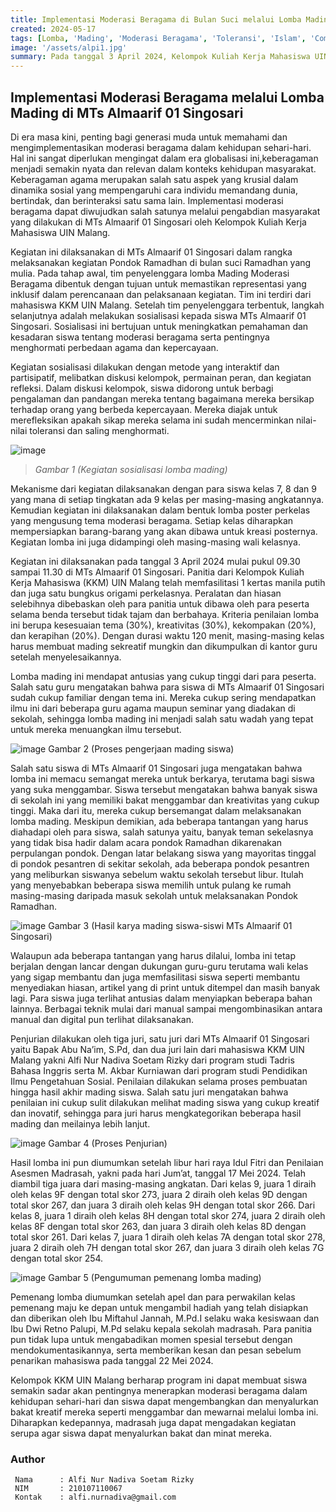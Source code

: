 ```yaml
---
title: Implementasi Moderasi Beragama di Bulan Suci melalui Lomba Mading di MTs Almaarif 01 Singosari
created: 2024-05-17
tags: [Lomba, 'Mading', 'Moderasi Beragama', 'Toleransi', 'Islam', 'Community Service', 'UIN Malang', 'Asistensi Mengajar', 'Religious Moderation', 'Asistensi Mengajar', 'KKM', 'Kuliah Kerja Mahasiswa']
image: '/assets/alpi1.jpg'
summary: Pada tanggal 3 April 2024, Kelompok Kuliah Kerja Mahasiswa UIN Malang melaksanakan kegiatan pengabdian masyarakat berupa lomba mading moderasi beragama di MTs Almaarif 01 Singosari. Acara diawali dengan sosialisasi terlebih dahulu kepada siswa tentang pentingnya moderasi beragama dan kerukunan antar umat beragama. Lomba mading diikuti siswa kelas 7, 8 dan 9 dengan membuat karya mading sesuai tema yang dinilai oleh juri dari aspek relevansi tema, kreativitas, kekompakan dan kerapihan. Terdapat pemenang di setiap kelas dan hadiah diberikan pada pengumuman pemenang pada 17 Mei 2024. Program ini diharapkan dapat meningkatkan pemahaman siswa akan moderasi beragama dan menyalurkan kreativitas siswa.
---
```


## Implementasi Moderasi Beragama melalui Lomba Mading di MTs Almaarif 01 Singosari
Di era masa kini, penting bagi generasi muda untuk memahami dan mengimplementasikan moderasi beragama dalam kehidupan sehari-hari. Hal ini sangat diperlukan mengingat dalam era globalisasi ini,keberagaman menjadi semakin nyata dan relevan dalam konteks kehidupan masyarakat. Keberagaman agama merupakan salah satu aspek yang krusial dalam dinamika sosial yang mempengaruhi cara individu memandang dunia, bertindak, dan berinteraksi satu sama lain. Implementasi moderasi beragama dapat diwujudkan salah satunya melalui pengabdian masyarakat yang dilakukan di MTs Almaarif 01 Singosari oleh Kelompok Kuliah Kerja Mahasiswa UIN Malang.

Kegiatan ini dilaksanakan di MTs Almaarif 01 Singosari dalam rangka melaksanakan kegiatan Pondok Ramadhan di bulan suci Ramadhan yang mulia. Pada tahap awal, tim penyelenggara lomba Mading Moderasi Beragama dibentuk dengan tujuan untuk memastikan representasi yang inklusif dalam perencanaan dan pelaksanaan kegiatan. Tim ini terdiri dari mahasiswa KKM UIN Malang. Setelah tim penyelenggara terbentuk, langkah selanjutnya adalah melakukan sosialisasi kepada siswa MTs Almaarif 01 Singosari. Sosialisasi ini bertujuan untuk meningkatkan pemahaman dan kesadaran siswa tentang moderasi beragama serta pentingnya menghormati perbedaan agama dan kepercayaan.

Kegiatan sosialisasi dilakukan dengan metode yang interaktif dan partisipatif, melibatkan diskusi kelompok, permainan peran, dan kegiatan refleksi. Dalam diskusi kelompok, siswa didorong untuk berbagi pengalaman dan pandangan mereka tentang bagaimana mereka bersikap terhadap orang yang berbeda kepercayaan. Mereka diajak untuk merefleksikan apakah sikap mereka selama ini sudah mencerminkan nilai-nilai toleransi dan saling menghormati.


![image]('/assets/alpi2.jpg')
> _Gambar 1 (Kegiatan sosialisasi lomba mading)_

Mekanisme dari kegiatan dilaksanakan dengan para siswa kelas 7, 8 dan 9 yang mana di setiap tingkatan ada 9 kelas per masing-masing angkatannya. Kemudian kegiatan ini dilaksanakan dalam bentuk lomba poster perkelas yang mengusung tema moderasi beragama. Setiap kelas diharapkan mempersiapkan barang-barang yang akan dibawa untuk kreasi posternya. Kegiatan lomba ini juga didampingi oleh masing-masing wali kelasnya.

Kegiatan ini dilaksanakan pada tanggal 3 April 2024 mulai pukul 09.30 sampai 11.30 di MTs Almaarif 01 Singosari. Panitia dari Kelompok Kuliah Kerja Mahasiswa (KKM) UIN Malang telah memfasilitasi 1 kertas manila putih dan juga satu bungkus origami perkelasnya. Peralatan dan hiasan selebihnya dibebaskan oleh para panitia untuk dibawa oleh para peserta selama benda tersebut tidak tajam dan berbahaya. Kriteria penilaian lomba ini berupa kesesuaian tema (30%), kreativitas (30%), kekompakan (20%), dan kerapihan (20%). Dengan durasi waktu 120 menit, masing-masing kelas harus membuat mading sekreatif mungkin dan dikumpulkan di kantor guru setelah menyelesaikannya.

Lomba mading ini mendapat antusias yang cukup tinggi dari para peserta. Salah satu guru mengatakan bahwa para siswa di MTs Almaarif 01 Singosari sudah cukup familiar dengan tema ini. Mereka cukup sering mendapatkan ilmu ini dari beberapa guru agama maupun seminar yang diadakan di sekolah, sehingga lomba mading ini menjadi salah satu wadah yang tepat untuk mereka menuangkan ilmu tersebut.

![image]('/assets/alpi3.jpg')
Gambar 2 (Proses pengerjaan mading siswa)

Salah satu siswa di MTs Almaarif 01 Singosari juga mengatakan bahwa lomba ini memacu semangat mereka untuk berkarya, terutama bagi siswa yang suka menggambar. Siswa tersebut mengatakan bahwa banyak siswa di sekolah ini yang memiliki bakat menggambar dan kreativitas yang cukup tinggi. Maka dari itu, mereka cukup bersemangat dalam melaksanakan lomba mading. Meskipun demikian, ada beberapa tantangan yang harus diahadapi oleh para siswa, salah satunya yaitu, banyak teman sekelasnya yang tidak bisa hadir dalam acara pondok Ramadhan dikarenakan perpulangan pondok. Dengan latar belakang siswa yang mayoritas tinggal di pondok pesantren di sekitar sekolah, ada beberapa pondok pesantren yang meliburkan siswanya sebelum waktu sekolah tersebut libur. Itulah yang menyebabkan beberapa siswa memilih untuk pulang ke rumah masing-masing daripada masuk sekolah untuk melaksanakan Pondok Ramadhan.


![image]('/assets/alpi1.jpg')
Gambar 3 (Hasil karya mading siswa-siswi MTs Almaarif 01 Singosari)

Walaupun ada beberapa tantangan yang harus dilalui, lomba ini tetap berjalan dengan lancar dengan dukungan guru-guru terutama wali kelas yang sigap membantu dan juga memfasilitasi siswa seperti membantu menyediakan hiasan, artikel yang di print untuk ditempel dan masih banyak lagi. Para siswa juga terlihat antusias dalam menyiapkan beberapa bahan lainnya. Berbagai teknik mulai dari manual sampai mengombinasikan antara manual dan digital pun terlihat dilaksanakan.

Penjurian dilakukan oleh tiga juri, satu juri dari MTs Almaarif 01 Singosari yaitu Bapak Abu Na’im, S.Pd, dan dua juri lain dari mahasiswa KKM UIN Malang yakni Alfi Nur Nadiva Soetam Rizky dari program studi Tadris Bahasa Inggris serta M. Akbar Kurniawan dari program studi Pendidikan Ilmu Pengetahuan Sosial. Penilaian dilakukan selama proses pembuatan hingga hasil akhir mading siswa. Salah satu juri mengatakan bahwa penilaian ini cukup sulit dilakukan melihat mading siswa yang cukup kreatif dan inovatif, sehingga para juri harus mengkategorikan beberapa hasil mading dan meilainya lebih lanjut.

![image]('/assets/alpi4.jpg')
Gambar 4 (Proses Penjurian)

Hasil lomba ini pun diumumkan setelah libur hari raya Idul Fitri dan Penilaian Asesmen Madrasah, yakni pada hari Jum’at, tanggal 17 Mei 2024. Telah diambil tiga juara dari masing-masing angkatan. Dari kelas 9, juara 1 diraih oleh kelas 9F dengan total skor 273, juara 2 diraih oleh kelas 9D dengan total skor 267, dan juara 3 diraih oleh kelas 9H dengan total skor 266. Dari kelas 8, juara 1 diraih oleh kelas 8H dengan total skor 274, juara 2 diraih oleh kelas 8F dengan total skor 263, dan juara 3 diraih oleh kelas 8D dengan total skor 261. Dari kelas 7, juara 1 diraih oleh kelas 7A dengan total skor 278, juara 2 diraih oleh 7H dengan total skor 267, dan juara 3 diraih oleh kelas 7G dengan total skor 254.

![image]('/assets/alpi5.jpg')
Gambar 5 (Pengumuman pemenang lomba mading)

Pemenang lomba diumumkan setelah apel dan para perwakilan kelas pemenang maju ke depan untuk mengambil hadiah yang telah disiapkan dan diberikan oleh Ibu Miftahul Jannah, M.Pd.I selaku waka kesiswaan dan Ibu Dwi Retno Palupi, M.Pd selaku kepala sekolah madrasah. Para panitia pun tidak lupa untuk mengabadikan momen spesial tersebut dengan mendokumentasikannya, serta memberikan kesan dan pesan sebelum penarikan mahasiswa pada tanggal 22 Mei 2024.

Kelompok KKM UIN Malang berharap program ini dapat membuat siswa semakin sadar akan pentingnya menerapkan moderasi beragama dalam kehidupan sehari-hari dan siswa dapat mengembangkan dan menyalurkan bakat kreatif mereka seperti menggambar dan mewarnai melalui lomba ini. Diharapkan kedepannya, madrasah juga dapat mengadakan kegiatan serupa agar siswa dapat menyalurkan bakat dan minat mereka.

### Author   
   ```shell title="About Author"
    Nama      : Alfi Nur Nadiva Soetam Rizky
    NIM       : 210107110067
    Kontak    : alfi.nurnadiva@gmail.com 
